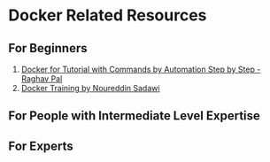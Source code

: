# Docker Related Resources

## For Beginners

1. [Docker for Tutorial with Commands by Automation Step by Step -Raghav Pal](https://www.youtube.com/watch?v=wi-MGFhrad0&list=PLhW3qG5bs-L99pQsZ74f-LC-tOEsBp2rK
)
1. [Docker Training  by Noureddin Sadawi](https://www.youtube.com/watch?v=DgoKjlDteEA&list=PLea0WJq13cnDsF4MrbNaw3b4jI0GT9yKt)

## For People with Intermediate Level Expertise


## For Experts
